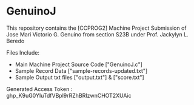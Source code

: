 # GenuinoJ

This repository contains the [CCPROG2] Machine Project Submission of Jose Mari Victorio G. Genuino from section S23B under Prof. Jackylyn L. Beredo

Files Include: 
 - Main Machine Project Source Code ["GenuinoJ.c"]
 - Sample Record Data ["sample-records-updated.txt"]
 - Sample Output txt files ["output.txt"] & ["score.txt"]

 Generated Access Token : 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